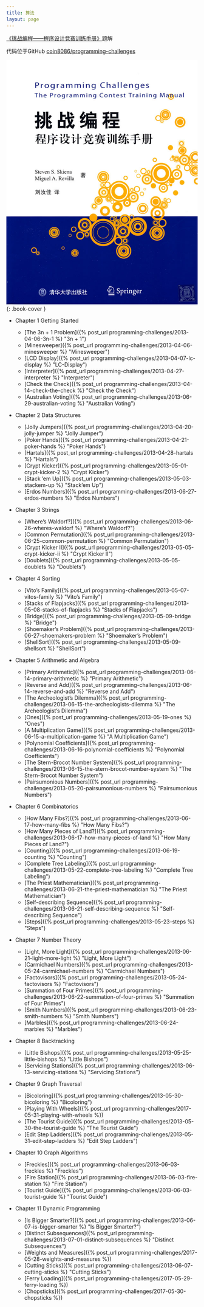 ```yaml
---
title: 算法
layout: page
---
```

[《挑战编程——程序设计竞赛训练手册》](http://www.programming-challenges.com/)题解

代码位于GitHub [coin8086/programming-challenges](https://github.com/coin8086/programming-challenges)

![封面](/assets/programming-challenges-cover.jpg){: .book-cover }

* Chapter 1 Getting Started
  * [The 3n + 1 Problem]({% post_url programming-challenges/2013-04-06-3n-1 %} "3n + 1")
  * [Minesweeper]({% post_url programming-challenges/2013-04-06-minesweeper %} "Minesweeper")
  * [LCD Display]({% post_url programming-challenges/2013-04-07-lc-display %} "LC-Display")
  * [Interpreter]({% post_url programming-challenges/2013-04-27-interpreter %} "Interpreter")
  * [Check the Check]({% post_url programming-challenges/2013-04-14-check-the-check %} "Check the Check")
  * [Australian Voting]({% post_url programming-challenges/2013-06-29-australian-voting %} "Australian Voting")

* Chapter 2 Data Structures
  * [Jolly Jumpers]({% post_url programming-challenges/2013-04-20-jolly-jumper %} "Jolly Jumper")
  * [Poker Hands]({% post_url programming-challenges/2013-04-21-poker-hands %} "Poker Hands")
  * [Hartals]({% post_url programming-challenges/2013-04-28-hartals %} "Hartals")
  * [Crypt Kicker]({% post_url programming-challenges/2013-05-01-crypt-kicker-2 %} "Crypt Kicker")
  * [Stack ’em Up]({% post_url programming-challenges/2013-05-03-stackem-up %} "Stack’em Up")
  * [Erdos Numbers]({% post_url programming-challenges/2013-06-27-erdos-numbers %} "Erdos Numbers")

* Chapter 3 Strings
  * [Where’s Waldorf?]({% post_url programming-challenges/2013-06-26-wheres-waldorf %} "Where’s Waldorf?")
  * [Common Permutation]({% post_url programming-challenges/2013-06-25-common-permutation %} "Common Permutation")
  * [Crypt Kicker II]({% post_url programming-challenges/2013-05-05-crypt-kicker-ii %} "Crypt Kicker II")
  * [Doublets]({% post_url programming-challenges/2013-05-05-doublets %} "Doublets")

* Chapter 4 Sorting
  * [Vito’s Family]({% post_url programming-challenges/2013-05-07-vitos-family %} "Vito’s Family")
  * [Stacks of Flapjacks]({% post_url programming-challenges/2013-05-08-stacks-of-flapjacks %} "Stacks of Flapjacks")
  * [Bridge]({% post_url programming-challenges/2013-05-09-bridge %} "Bridge")
  * [Shoemaker’s Problem]({% post_url programming-challenges/2013-06-27-shoemakers-problem %} "Shoemaker’s Problem")
  * [ShellSort]({% post_url programming-challenges/2013-05-09-shellsort %} "ShellSort")

* Chapter 5 Arithmetic and Algebra
  * [Primary Arithmetic]({% post_url programming-challenges/2013-06-14-primary-arithmetic %} "Primary Arithmetic")
  * [Reverse and Add]({% post_url programming-challenges/2013-06-14-reverse-and-add %} "Reverse and Add")
  * [The Archeologist’s Dilemma]({% post_url programming-challenges/2013-06-15-the-archeologists-dilemma %} "The Archeologist’s Dilemma")
  * [Ones]({% post_url programming-challenges/2013-05-19-ones %} "Ones")
  * [A Multiplication Game]({% post_url programming-challenges/2013-06-15-a-multiplication-game %} "A Multiplication Game")
  * [Polynomial Coefficients]({% post_url programming-challenges/2013-06-16-polynomial-coefficients %} "Polynomial Coefficients")
  * [The Stern-Brocot Number System]({% post_url programming-challenges/2013-06-15-the-stern-brocot-number-system %} "The Stern-Brocot Number System")
  * [Pairsumonious Numbers]({% post_url programming-challenges/2013-05-20-pairsumonious-numbers %} "Pairsumonious Numbers")

* Chapter 6 Combinatorics
  * [How Many Fibs?]({% post_url programming-challenges/2013-06-17-how-many-fibs %} "How Many Fibs?")
  * [How Many Pieces of Land?]({% post_url programming-challenges/2013-06-17-how-many-pieces-of-land %} "How Many Pieces of Land?")
  * [Counting]({% post_url programming-challenges/2013-06-19-counting %} "Counting")
  * [Complete Tree Labeling]({% post_url programming-challenges/2013-05-22-complete-tree-labeling %} "Complete Tree Labeling")
  * [The Priest Mathematician]({% post_url programming-challenges/2013-06-21-the-priest-mathematician %} "The Priest Mathematician")
  * [Self-describing Sequence]({% post_url programming-challenges/2013-06-21-self-describing-sequence %} "Self-describing Sequence")
  * [Steps]({% post_url programming-challenges/2013-05-23-steps %} "Steps")

* Chapter 7 Number Theory
  * [Light, More Light]({% post_url programming-challenges/2013-06-21-light-more-light %} "Light, More Light")
  * [Carmichael Numbers]({% post_url programming-challenges/2013-05-24-carmichael-numbers %} "Carmichael Numbers")
  * [Factovisors]({% post_url programming-challenges/2013-05-24-factovisors %} "Factovisors")
  * [Summation of Four Primes]({% post_url programming-challenges/2013-06-22-summation-of-four-primes %} "Summation of Four Primes")
  * [Smith Numbers]({% post_url programming-challenges/2013-06-23-smith-numbers %} "Smith Numbers")
  * [Marbles]({% post_url programming-challenges/2013-06-24-marbles %} "Marbles")

* Chapter 8 Backtracking
  * [Little Bishops]({% post_url programming-challenges/2013-05-25-little-bishops %} "Little Bishops")
  * [Servicing Stations]({% post_url programming-challenges/2013-06-13-servicing-stations %} "Servicing Stations")

* Chapter 9 Graph Traversal
  * [Bicoloring]({% post_url programming-challenges/2013-05-30-bicoloring %} "Bicoloring")
  * [Playing With Wheels]({% post_url programming-challenges/2017-05-31-playing-with-wheels %})
  * [The Tourist Guide]({% post_url programming-challenges/2013-05-30-the-tourist-guide %} "The Tourist Guide")
  * [Edit Step Ladders]({% post_url programming-challenges/2013-05-31-edit-step-ladders %} "Edit Step Ladders")

* Chapter 10 Graph Algorithms
  * [Freckles]({% post_url programming-challenges/2013-06-03-freckles %} "Freckles")
  * [Fire Station]({% post_url programming-challenges/2013-06-03-fire-station %} "Fire Station")
  * [Tourist Guide]({% post_url programming-challenges/2013-06-03-tourist-guide %} "Tourist Guide")

* Chapter 11 Dynamic Programming
  * [Is Bigger Smarter?]({% post_url programming-challenges/2013-06-07-is-bigger-smarter %} "Is Bigger Smarter?")
  * [Distinct Subsequences]({% post_url programming-challenges/2013-07-01-distinct-subsequences %} "Distinct Subsequences")
  * [Weights and Measures]({% post_url programming-challenges/2017-05-28-weights-and-measures %})
  * [Cutting Sticks]({% post_url programming-challenges/2013-06-07-cutting-sticks %} "Cutting Sticks")
  * [Ferry Loading]({% post_url programming-challenges/2017-05-29-ferry-loading %})
  * [Chopsticks]({% post_url programming-challenges/2017-05-30-chopsticks %})

